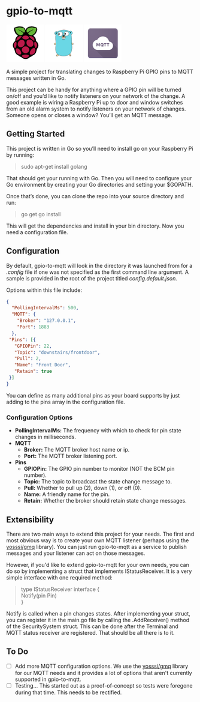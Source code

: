 # gpio-to-mqtt

<img src="./assets/raspberrypi.png" alt="Raspberry Pi" height="100"> <img src="./assets/golang.png" alt="Golang" height="100"> <img src="./assets/mqtt.png" alt="MQTT" height="100">

A simple project for translating changes to Raspberry Pi GPIO pins to MQTT messages written in Go.

This project can be handy for anything where a GPIO pin will be turned on/off and you’d like to notify listeners on your network of the change. A good example is wiring a Raspberry Pi up to door and window switches from an old alarm system to notify listeners on your network of changes. Someone opens or closes a window? You’ll get an MQTT message.

## Getting Started

This project is written in Go so you’ll need to install go on your Raspberry Pi by running:

> sudo apt-get install golang

That should get your running with Go. Then you will need to configure your Go environment by creating your Go directories and setting your $GOPATH.

Once that’s done, you can clone the repo into your source directory and run:

> go get
> go install

This will get the dependencies and install in your bin directory. Now you need a configuration file.

## Configuration

By default, gpio-to-mqtt will look in the directory it was launched from for a *.config* file if one was not specified as the first command line argument. A sample is provided in the root of the project titled *config.default.json.*

Options within this file include:

```json
{
  "PollingIntervalMs": 500,
  "MQTT": {
    "Broker": "127.0.0.1",
    "Port": 1883
  },
 "Pins": [{
   "GPIOPin": 22,
   "Topic": "downstairs/frontdoor",
   "Pull": 2,
   "Name": "Front Door",
   "Retain": true
 }]
}
```

You can define as many additional pins as your board supports by just adding to the pins array in the configuration file.

### Configuration Options

- **PollingIntervalMs:** The frequency with which to check for pin state changes in milliseconds.
- **MQTT**
  - **Broker:** The MQTT broker host name or ip.
  - **Port:** The MQTT broker listening port.
- **Pins**
  - **GPIOPin:** The GPIO pin number to monitor (NOT the BCM pin number).
  - **Topic:** The topic to broadcast the state change message to.
  - **Pull:** Whether to pull up (2), down (1), or off (0).
  - **Name:** A friendly name for the pin.
  - **Retain:** Whether the broker should retain state change messages.


## Extensibility

There are two main ways to extend this project for your needs. The first and most obvious way is to create your own MQTT listener (perhaps using the [yosssi/gmq](https://github.com/yosssi/gmq) library). You can just run gpio-to-mqtt as a service to publish messages and your listener can act on those messages.

However, if you'd like to extend gpio-to-mqtt for your own needs, you can do so by implementing a struct that implements IStatusReceiver. It is a very simple interface with one required method:

> type IStatusReceiver interface {  
> 	Notify(pin Pin)  
> }  

Notify is called when a pin changes states. After implementing your struct, you can register it in the main.go file by calling the .AddReceiver() method of the SecuritySystem struct. This can be done after the Terminal and MQTT status receiver are registered. That should be all there is to it.

## To Do

- [ ] Add more MQTT configuration options. We use the [yosssi/gmq](https://github.com/yosssi/gmq) library for our MQTT needs and it provides a lot of options that aren't currently supported in gpio-to-mqtt.
- [ ] Testing... This started out as a proof-of-concept so tests were foregone during that time. This needs to be rectified.
